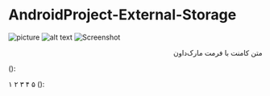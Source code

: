 # AndroidProject-External-Storage
![picture](img/android1.PNG)
![alt text](http://url/to/img.png)
![Screenshot](screenshot.png)
<div dir="rtl">
متن کامنت با فرمت مارک‌داون
</div>


<type>(<scope>): <subject>
<BLANK LINE>
<body>
<BLANK LINE>
<footer>
۱
۲
۳
۴
۵
<type>(<scope>): <subject>
<BLANK LINE>
<body>
<BLANK LINE>
<footer>

